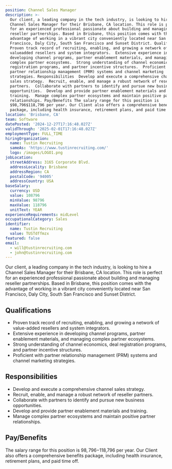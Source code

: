 ```yaml
---
position: Channel Sales Manager
description: >-
  Our client, a leading company in the tech industry, is looking to hire a
  Channel Sales Manager for their Brisbane, CA location. This role is perfect
  for an experienced professional passionate about building and managing
  reseller partnerships. Based in Brisbane, this position comes with the
  advantage of working in a vibrant city conveniently located near San
  Francisco, Daly City, South San Francisco and Sunset District. Qualifications 
  Proven track record of recruiting, enabling, and growing a network of
  valueadded resellers and system integrators.  Extensive experience in
  developing channel programs, partner enablement materials, and managing
  complex partner ecosystems.  Strong understanding of channel economics, deal
  registration programs, and partner incentive structures.  Proficient with
  partner relationship management (PRM) systems and channel marketing
  strategies. Responsibilities  Develop and execute a comprehensive channel
  sales strategy.  Recruit, enable, and manage a robust network of reseller
  partners.  Collaborate with partners to identify and pursue new business
  opportunities.  Develop and provide partner enablement materials and
  training.  Manage complex partner ecosystems and maintain positive partner
  relationships. Pay/Benefits The salary range for this position is
  $98,796$118,796 per year. Our Client also offers a comprehensive benefits
  package, including health insurance, retirement plans, and paid time off.
location: 'Brisbane, CA'
team: Software
datePosted: '2024-12-27T17:16:48.027Z'
validThrough: '2025-02-01T17:16:48.027Z'
employmentType: FULL_TIME
hiringOrganization:
  name: Tustin Recruiting
  sameAs: 'https://www.tustinrecruiting.com/'
  logo: /images/LOGO1.png
jobLocation:
  streetAddress: 3165 Corporate Blvd.
  addressLocality: Brisbane
  addressRegion: CA
  postalCode: '94005'
  addressCountry: USA
baseSalary:
  currency: USD
  value: 108796
  minValue: 98796
  maxValue: 118796
  unitText: YEAR
experienceRequirements: midLevel
occupationalCategory: Sales
identifier:
  name: Tustin Recruiting
  value: TUSTdffmzx
featured: false
email:
  - will@tustinrecruiting.com
  - john@tustinrecruiting.com
---
```




Our client, a leading company in the tech industry, is looking to hire a Channel Sales Manager for their Brisbane, CA location. This role is perfect for an experienced professional passionate about building and managing reseller partnerships. Based in Brisbane, this position comes with the advantage of working in a vibrant city conveniently located near San Francisco, Daly City, South San Francisco and Sunset District.

## Qualifications
- Proven track record of recruiting, enabling, and growing a network of value-added resellers and system integrators.
- Extensive experience in developing channel programs, partner enablement materials, and managing complex partner ecosystems.
- Strong understanding of channel economics, deal registration programs, and partner incentive structures.
- Proficient with partner relationship management (PRM) systems and channel marketing strategies.

## Responsibilities
- Develop and execute a comprehensive channel sales strategy.
- Recruit, enable, and manage a robust network of reseller partners.
- Collaborate with partners to identify and pursue new business opportunities.
- Develop and provide partner enablement materials and training.
- Manage complex partner ecosystems and maintain positive partner relationships.

## Pay/Benefits
The salary range for this position is $98,796-$118,796 per year. Our Client also offers a comprehensive benefits package, including health insurance, retirement plans, and paid time off.
